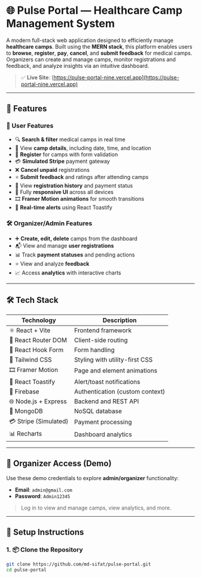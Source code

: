 # 🌐 Pulse Portal — Healthcare Camp Management System

A modern full-stack web application designed to efficiently manage **healthcare camps**. Built using the **MERN stack**, this platform enables users to **browse**, **register**, **pay**, **cancel**, and **submit feedback** for medical camps. Organizers can create and manage camps, monitor registrations and feedback, and analyze insights via an intuitive dashboard.

> ✅ **Live Site**: [https://pulse-portal-nine.vercel.app](https://pulse-portal-nine.vercel.app)

---

## 🚀 Features

### 👥 User Features
- 🔍 **Search & filter** medical camps in real time
- 📄 View **camp details**, including date, time, and location
- 📝 **Register** for camps with form validation
- 💳 **Simulated Stripe** payment gateway
- ❌ **Cancel unpaid** registrations
- ⭐ **Submit feedback** and ratings after attending camps
- 🧾 View **registration history** and payment status
- 📱 Fully **responsive UI** across all devices
- 🎞 **Framer Motion animations** for smooth transitions
- 🔔 **Real-time alerts** using React Toastify

### 🛠️ Organizer/Admin Features
- ➕ **Create, edit, delete** camps from the dashboard
- 📬 View and manage **user registrations**
- 📊 Track **payment statuses** and pending actions
- ⭐ View and analyze **feedback**
- 📈 Access **analytics** with interactive charts

---

## 🛠 Tech Stack

| Technology           | Description                          |
|----------------------|--------------------------------------|
| ⚛️ React + Vite      | Frontend framework                   |
| 🧭 React Router DOM  | Client-side routing                  |
| 🧾 React Hook Form   | Form handling                        |
| 🎨 Tailwind CSS      | Styling with utility-first CSS       |
| 🎞 Framer Motion     | Page and element animations          |
| 🔔 React Toastify    | Alert/toast notifications            |
| 🔐 Firebase          | Authentication (custom context)      |
| 🌐 Node.js + Express | Backend and REST API                 |
| 🍃 MongoDB           | NoSQL database                       |
| 💳 Stripe (Simulated)| Payment processing                   |
| 📊 Recharts          | Dashboard analytics                  |

---

## 🔑 Organizer Access (Demo)

Use these demo credentials to explore **admin/organizer** functionality:

- **Email**: `admin@gmail.com`
- **Password**: `Admin12345`

> Log in to view and manage camps, view analytics, and more.

---

## 🧪 Setup Instructions

### 1. 📦 Clone the Repository
```bash
git clone https://github.com/md-sifat/pulse-portal.git
cd pulse-portal
